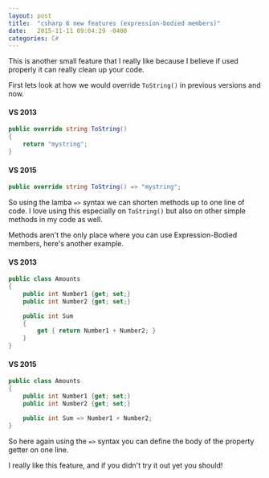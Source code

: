 ```yaml
---
layout: post
title:  "csharp 6 new features (expression-bodied members)"
date:   2015-11-11 09:04:29 -0400
categories: C#
---
```

This is another small feature that I really like because I believe if used properly it can really clean up your code.

First lets look at how we would override `ToString()` in previous versions and now.
#### VS 2013
```csharp
public override string ToString()
{
    return "mystring";
}
```
#### VS 2015
```csharp
public override string ToString() => "mystring";
```
So using the lamba `=>` syntax we can shorten methods up to one line of code. I love using this especially on `ToString()` but also on other simple methods in my code as well.

Methods aren't the only place where you can use Expression-Bodied members, here's another example.
#### VS 2013
```csharp
public class Amounts
{
    public int Number1 {get; set;}
    public int Number2 {get; set;}

    public int Sum
    {
        get { return Number1 + Number2; }
    }
}
```
#### VS 2015
```csharp
public class Amounts
{
    public int Number1 {get; set;}
    public int Number2 {get; set;}

    public int Sum => Number1 + Number2;
}
```
So here again using the `=>` syntax you can define the body of the property getter on one line.

I really like this feature, and if you didn't try it out yet you should!
